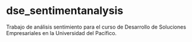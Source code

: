 # dse_sentimentanalysis
Trabajo de análisis sentimiento para el curso de Desarrollo de Soluciones Empresariales en la Universidad del Pacífico.
